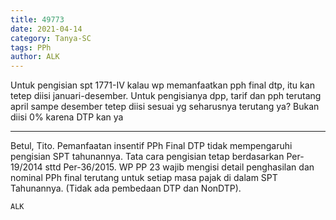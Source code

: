 ```yaml
---
title: 49773
date: 2021-04-14
category: Tanya-SC
tags: PPh
author: ALK
---
```


Untuk pengisian spt 1771-IV kalau wp memanfaatkan pph final dtp, itu kan tetep diisi januari-desember. Untuk pengisianya dpp, tarif dan pph terutang april sampe desember tetep diisi sesuai yg seharusnya terutang ya? Bukan diisi 0% karena DTP kan ya

---

Betul, Tito. Pemanfaatan insentif PPh Final DTP tidak mempengaruhi pengisian SPT tahunannya. Tata cara pengisian tetap berdasarkan Per-19/2014 sttd Per-36/2015. WP PP 23 wajib mengisi detail penghasilan dan nominal PPh final terutang untuk setiap masa pajak di dalam SPT Tahunannya. (Tidak ada pembedaan DTP dan NonDTP).

`ALK`
